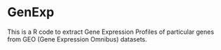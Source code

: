 # GenExp
This is a R code to extract Gene Expression Profiles of particular genes from GEO (Gene Expression Omnibus) datasets.
